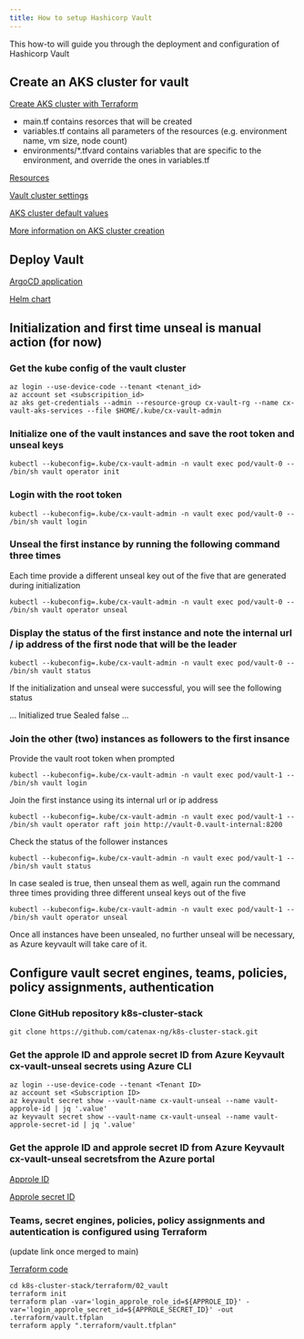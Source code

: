 ```yaml
---
title: How to setup Hashicorp Vault
---
```


This how-to will guide you through the deployment and configuration of Hashicorp Vault

## Create an AKS cluster for vault

[Create AKS cluster with Terraform](https://github.com/catenax-ng/k8s-cluster-stack/tree/main/terraform/01_core_cluster)

- main.tf contains resorces that will be created
- variables.tf contains all parameters of the resources (e.g. environment name, vm size, node count)
- environments/*.tfvard contains variables that are specific to the environment, and override the ones in variables.tf

[Resources](https://github.com/catenax-ng/k8s-cluster-stack/blob/main/terraform/01_core_cluster/main.tf)

[Vault cluster settings](https://github.com/catenax-ng/k8s-cluster-stack/blob/main/terraform/01_core_cluster/environments/vault.tfvars)

[AKS cluster default values](https://github.com/catenax-ng/k8s-cluster-stack/blob/main/terraform/01_core_cluster/variables.tf)

[More information on AKS cluster creation](https://catenax-ng.github.io/docs/internal/how-to-setup-aks-cluster-via-terraform)

## Deploy Vault

[ArgoCD application](https://github.com/catenax-ng/k8s-cluster-stack/blob/main/environments/core/applications/vault-application.yaml)

[Helm chart](https://github.com/catenax-ng/k8s-cluster-stack/tree/main/apps/vault)

## Initialization and first time unseal is manual action (for now)

### Get the kube config of the vault cluster

```
az login --use-device-code --tenant <tenant_id>
az account set <subscripition_id>
az aks get-credentials --admin --resource-group cx-vault-rg --name cx-vault-aks-services --file $HOME/.kube/cx-vault-admin
```

### Initialize one of the vault instances and save the root token and unseal keys

`kubectl --kubeconfig=.kube/cx-vault-admin -n vault exec pod/vault-0 -- /bin/sh vault operator init`

### Login with the root token

`kubectl --kubeconfig=.kube/cx-vault-admin -n vault exec pod/vault-0 -- /bin/sh vault login`

### Unseal the first instance by running the following command three times

Each time provide a different unseal key out of the five that are generated during initialization

`kubectl --kubeconfig=.kube/cx-vault-admin -n vault exec pod/vault-0 -- /bin/sh vault operator unseal`

### Display the status of the first instance and note the internal url / ip address of the first node that will be the leader

`kubectl --kubeconfig=.kube/cx-vault-admin -n vault exec pod/vault-0 -- /bin/sh vault status`

If the initialization and unseal were successful, you will see the following status

  ...
  Initialized              true
  Sealed                   false
  ...

### Join the other (two) instances as followers to the first insance

Provide the vault root token when prompted

`kubectl --kubeconfig=.kube/cx-vault-admin -n vault exec pod/vault-1 -- /bin/sh vault login`

Join the first instance using its internal url or ip address

`kubectl --kubeconfig=.kube/cx-vault-admin -n vault exec pod/vault-1 -- /bin/sh vault operator raft join http://vault-0.vault-internal:8200`

Check the status of the follower instances

`kubectl --kubeconfig=.kube/cx-vault-admin -n vault exec pod/vault-1 -- /bin/sh vault status`

In case sealed is true, then unseal them as well, again run the command three times providing three different unseal keys out of the five

`kubectl --kubeconfig=.kube/cx-vault-admin -n vault exec pod/vault-1 -- /bin/sh vault operator unseal`

Once all instances have been unsealed, no further unseal will be necessary, as Azure keyvault will take care of it.

## Configure vault secret engines, teams, policies, policy assignments, authentication

### Clone GitHub repository k8s-cluster-stack

`git clone https://github.com/catenax-ng/k8s-cluster-stack.git`

### Get the approle ID and approle secret ID from Azure Keyvault cx-vault-unseal secrets using Azure CLI

```
az login --use-device-code --tenant <Tenant ID>
az account set <Subscription ID>
az keyvault secret show --vault-name cx-vault-unseal --name vault-approle-id | jq '.value'
az keyvault secret show --vault-name cx-vault-unseal --name vault-approle-secret-id | jq '.value'
```

### Get the approle ID and approle secret ID from Azure Keyvault cx-vault-unseal secretsfrom the Azure portal

[Approle ID](https://portal.azure.com/#@catenax.onmicrosoft.com/asset/Microsoft_Azure_KeyVault/Secret/https://cx-vault-unseal.vault.azure.net/secrets/vault-approle-id)

[Approle secret ID](https://portal.azure.com/#@catenax.onmicrosoft.com/asset/Microsoft_Azure_KeyVault/Secret/https://cx-vault-unseal.vault.azure.net/secrets/vault-approle-secret-id)

### Teams, secret engines, policies, policy assignments and autentication is configured using Terraform

(update link once merged to main)

[Terraform code](https://github.com/catenax-ng/k8s-cluster-stack/blob/feature/A1ODT-520-vault-policy-housekeeping/terraform/02_vault/main.tf)

```
cd k8s-cluster-stack/terraform/02_vault
terraform init
terraform plan -var='login_approle_role_id=${APPROLE_ID}' -var='login_approle_secret_id=${APPROLE_SECRET_ID}' -out .terraform/vault.tfplan
terraform apply ".terraform/vault.tfplan"
```
